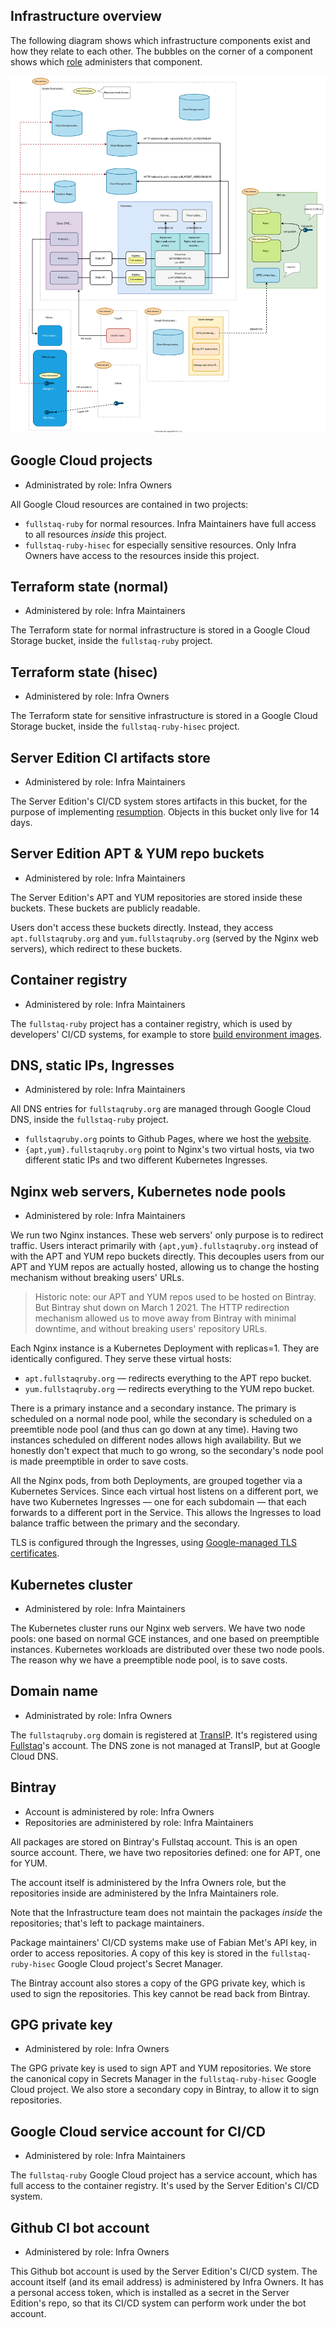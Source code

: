 ## Infrastructure overview

The following diagram shows which infrastructure components exist and how they relate to each other. The bubbles on the corner of a component shows which [role](roles.md) administers that component.

![Infrastructure overview diagram](infrastructure-overview.svg)

## Google Cloud projects

 * Administrated by role: Infra Owners

All Google Cloud resources are contained in two projects:

 - `fullstaq-ruby` for normal resources. Infra Maintainers have full access to all resources _inside_ this project.
 - `fullstaq-ruby-hisec` for especially sensitive resources. Only Infra Owners have access to the resources inside this project.

## Terraform state (normal)

 * Administered by role: Infra Maintainers

The Terraform state for normal infrastructure is stored in a Google Cloud Storage bucket, inside the `fullstaq-ruby` project.

## Terraform state (hisec)

 * Administered by role: Infra Owners

The Terraform state for sensitive infrastructure is stored in a Google Cloud Storage bucket, inside the `fullstaq-ruby-hisec` project.

## Server Edition CI artifacts store

 * Administered by role: Infra Maintainers

The Server Edition's CI/CD system stores artifacts in this bucket, for the purpose of implementing [resumption](https://github.com/fullstaq-labs/fullstaq-ruby-server-edition/blob/main/dev-handbook/ci-cd-resumption.md). Objects in this bucket only live for 14 days.

## Server Edition APT & YUM repo buckets

 * Administered by role: Infra Maintainers

The Server Edition's APT and YUM repositories are stored inside these buckets. These buckets are publicly readable.

Users don't access these buckets directly. Instead, they access `apt.fullstaqruby.org` and `yum.fullstaqruby.org` (served by the Nginx web servers), which redirect to these buckets.

## Container registry

 * Administered by role: Infra Maintainers

The `fullstaq-ruby` project has a container registry, which is used by developers' CI/CD systems, for example to store [build environment images](https://github.com/fullstaq-labs/fullstaq-ruby-server-edition/blob/main/dev-handbook/build-environments.md).

## DNS, static IPs, Ingresses

 * Administered by role: Infra Maintainers

All DNS entries for `fullstaqruby.org` are managed through Google Cloud DNS, inside the `fullstaq-ruby` project.

 * `fullstaqruby.org` points to Github Pages, where we host the [website](https://github.com/fullstaq-labs/fullstaq-ruby-website).
 * `{apt,yum}.fullstaqruby.org` point to Nginx's two virtual hosts, via two different static IPs and two different Kubernetes Ingresses.

## Nginx web servers, Kubernetes node pools

 * Administered by role: Infra Maintainers

We run two Nginx instances. These web servers' only purpose is to redirect traffic. Users interact primarily with `{apt,yum}.fullstaqruby.org` instead of with the APT and YUM repo buckets directly. This decouples users from our APT and YUM repos are actually hosted, allowing us to change the hosting mechanism without breaking users' URLs.

> Historic note: our APT and YUM repos used to be hosted on Bintray. But Bintray shut down on March 1 2021. The HTTP redirection mechanism allowed us to move away from Bintray with minimal downtime, and without breaking users' repository URLs.

Each Nginx instance is a Kubernetes Deployment with replicas=1. They are identically configured. They serve these virtual hosts:

 - `apt.fullstaqruby.org` — redirects everything to the APT repo bucket.
 - `yum.fullstaqruby.org` — redirects everything to the YUM repo bucket.

There is a primary instance and a secondary instance. The primary is scheduled on a normal node pool, while the secondary is scheduled on a preemtible node pool (and thus can go down at any time). Having two instances scheduled on different nodes allows high availability. But we honestly don't expect that much to go wrong, so the secondary's node pool is made preemptible in order to save costs.

All the Nginx pods, from both Deployments, are grouped together via a Kubernetes Services. Since each virtual host listens on a different port, we have two Kubernetes Ingresses — one for each subdomain — that each forwards to a different port in the Service. This allows the Ingresses to load balance traffic between the primary and the secondary.

TLS is configured through the Ingresses, using [Google-managed TLS certificates](https://cloud.google.com/kubernetes-engine/docs/how-to/managed-certs).

## Kubernetes cluster

 * Administered by role: Infra Maintainers

The Kubernetes cluster runs our Nginx web servers. We have two node pools: one based on normal GCE instances, and one based on preemptible instances. Kubernetes workloads are distributed over these two node pools. The reason why we have a preemptible node pool, is to save costs.

## Domain name

 * Administrated by role: Infra Owners

The `fullstaqruby.org` domain is registered at [TransIP](https://www.transip.nl/). It's registered using [Fullstaq](https://www.fullstaq.com)'s account. The DNS zone is not managed at TransIP, but at Google Cloud DNS.

## Bintray

 * Account is administered by role: Infra Owners
 * Repositories are administered by role: Infra Maintainers

All packages are stored on Bintray's Fullstaq account. This is an open source account. There, we have two repositories defined: one for APT, one for YUM.

The account itself is administered by the Infra Owners role, but the repositories inside are administered by the Infra Maintainers role.

Note that the Infrastructure team does not maintain the packages _inside_ the repositories; that's left to package maintainers.

Package maintainers' CI/CD systems make use of Fabian Met's API key, in order to access repositories. A copy of this key is stored in the `fullstaq-ruby-hisec` Google Cloud project's Secret Manager.

The Bintray account also stores a copy of the GPG private key, which is used to sign the repositories. This key cannot be read back from Bintray.

## GPG private key

 * Administered by role: Infra Owners

The GPG private key is used to sign APT and YUM repositories. We store the canonical copy in Secrets Manager in the `fullstaq-ruby-hisec` Google Cloud project. We also store a secondary copy in Bintray, to allow it to sign repositories.

## Google Cloud service account for CI/CD

 * Administered by role: Infra Maintainers

The `fullstaq-ruby` Google Cloud project has a service account, which has full access to the container registry. It's used by the Server Edition's CI/CD system.

## Github CI bot account

 * Administered by role: Infra Owners

This Github bot account is used by the Server Edition's CI/CD system. The account itself (and its email address) is administered by Infra Owners. It has a personal access token, which is installed as a secret in the Server Edition's repo, so that its CI/CD system can perform work under the bot account.
